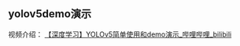 ## yolov5demo演示

视频介绍： [【深度学习】YOLOv5简单使用和demo演示_哔哩哔哩_bilibili](https://www.bilibili.com/video/BV1vm4y1S7UN/)

